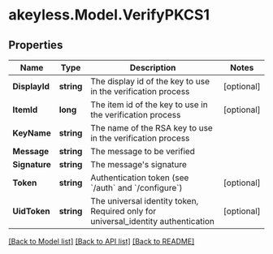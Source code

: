 # akeyless.Model.VerifyPKCS1

## Properties

Name | Type | Description | Notes
------------ | ------------- | ------------- | -------------
**DisplayId** | **string** | The display id of the key to use in the verification process | [optional] 
**ItemId** | **long** | The item id of the key to use in the verification process | [optional] 
**KeyName** | **string** | The name of the RSA key to use in the verification process | 
**Message** | **string** | The message to be verified | 
**Signature** | **string** | The message&#39;s signature | 
**Token** | **string** | Authentication token (see &#x60;/auth&#x60; and &#x60;/configure&#x60;) | [optional] 
**UidToken** | **string** | The universal identity token, Required only for universal_identity authentication | [optional] 

[[Back to Model list]](../README.md#documentation-for-models) [[Back to API list]](../README.md#documentation-for-api-endpoints) [[Back to README]](../README.md)

